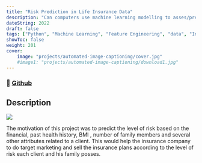 ```yaml
---
title: "Risk Prediction in Life Insurance Data"
description: "Can computers use machine learning modelling to asses/predict the risk of a family based on their financial, medical and health attributes? "
dateString: 2022
draft: false
tags: ["Python", "Machine Learning", "Feature Engineering", "data", "Insurance", "AI"]
showToc: false
weight: 201
cover:
    image: "projects/automated-image-captioning/cover.jpg"
    #image1: "projects/automated-image-captioning/download1.jpg"
--- 
```

### 🔗 [Github](https://github.com/yashcoder007/Risk-Prediction-in-Life-Insurance)

## Description
![](/projects/automated-image-captioning/download1.jpg)

The motivation of this project was to predict the level of risk based on the financial, past health history, BMI ,  number of family members and several other attributes related to a client. This would help the insurance company to do target marketing and sell the insurance plans according to the level of risk each client and his family posses.